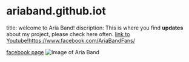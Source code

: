 # ariaband.github.iot
title: welcome to Aria Band!
discription: This is where you find **updates** about my project, please check here often.
[link to Youtube!](https://www.youtube.com/user/TheAriaband)https://www.facebook.com/AriaBandFans/

[facebook page](https://www.facebook.com/AriaBandFans/)
![Image of Aria Band](C:\Users\monir\Downloads\ariapix.jpg)
